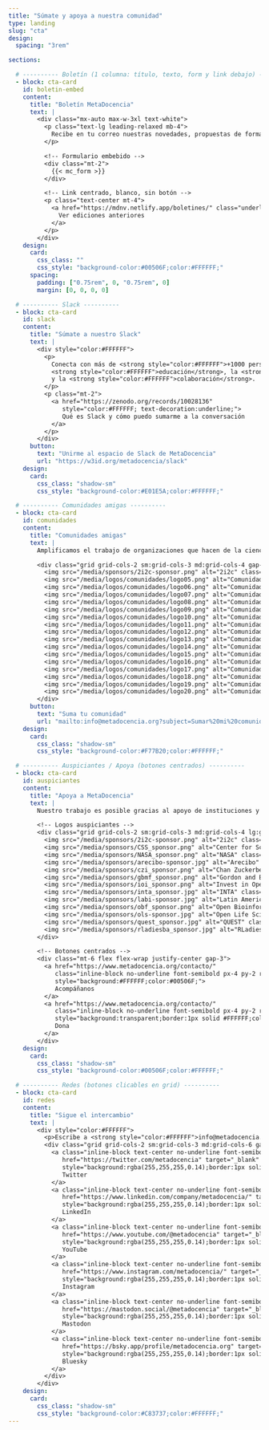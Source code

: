 ```yaml
---
title: "Súmate y apoya a nuestra comunidad"
type: landing
slug: "cta"
design:
  spacing: "3rem"

sections:

  # ---------- Boletín (1 columna: título, texto, form y link debajo) ----------
  - block: cta-card
    id: boletin-embed
    content:
      title: "Boletín MetaDocencia"
      text: |
        <div class="mx-auto max-w-3xl text-white">
          <p class="text-lg leading-relaxed mb-4">
            Recibe en tu correo nuestras novedades, propuestas de formación, oportunidades y eventos de interés.
          </p>

          <!-- Formulario embebido -->
          <div class="mt-2">
            {{< mc_form >}}
          </div>

          <!-- Link centrado, blanco, sin botón -->
          <p class="text-center mt-4">
            <a href="https://mdnv.netlify.app/boletines/" class="underline font-semibold" style="color:#FFFFFF">
              Ver ediciones anteriores
            </a>
          </p>
        </div>
    design:
      card:
        css_class: ""
        css_style: "background-color:#00506F;color:#FFFFFF;"
      spacing:
        padding: ["0.75rem", 0, "0.75rem", 0]
        margin: [0, 0, 0, 0]

  # ---------- Slack ----------
  - block: cta-card
    id: slack
    content:
      title: "Súmate a nuestro Slack"
      text: |
        <div style="color:#FFFFFF">
          <p>
            Conecta con más de <strong style="color:#FFFFFF">+1000 personas</strong> que comparten interés por la
            <strong style="color:#FFFFFF">educación</strong>, la <strong style="color:#FFFFFF">ciencia abierta</strong>
            y la <strong style="color:#FFFFFF">colaboración</strong>.
          </p>
          <p class="mt-2">
            <a href="https://zenodo.org/records/10028136"
               style="color:#FFFFFF; text-decoration:underline;">
               Qué es Slack y cómo puedo sumarme a la conversación
            </a>
          </p>
        </div>
      button:
        text: "Unirme al espacio de Slack de MetaDocencia"
        url: "https://w3id.org/metadocencia/slack"
    design:
      card:
        css_class: "shadow-sm"
        css_style: "background-color:#E01E5A;color:#FFFFFF;"

  # ---------- Comunidades amigas ----------
  - block: cta-card
    id: comunidades
    content:
      title: "Comunidades amigas"
      text: |
        Amplificamos el trabajo de organizaciones que hacen de la ciencia abierta un esfuerzo global, colectivo y comunitario.

        <div class="grid grid-cols-2 sm:grid-cols-3 md:grid-cols-4 gap-6 items-center mt-4">
          <img src="/media/sponsors/2i2c-sponsor.png" alt="2i2c" class="max-h-10 w-auto opacity-95">
          <img src="/media/logos/comunidades/logo05.png" alt="Comunidad 5" class="max-h-10 w-auto opacity-95">
          <img src="/media/logos/comunidades/logo06.png" alt="Comunidad 6" class="max-h-10 w-auto opacity-95">
          <img src="/media/logos/comunidades/logo07.png" alt="Comunidad 7" class="max-h-10 w-auto opacity-95">
          <img src="/media/logos/comunidades/logo08.png" alt="Comunidad 8" class="max-h-10 w-auto opacity-95">
          <img src="/media/logos/comunidades/logo09.png" alt="Comunidad 9" class="max-h-10 w-auto opacity-95">
          <img src="/media/logos/comunidades/logo10.png" alt="Comunidad 10" class="max-h-10 w-auto opacity-95">
          <img src="/media/logos/comunidades/logo11.png" alt="Comunidad 11" class="max-h-10 w-auto opacity-95">
          <img src="/media/logos/comunidades/logo12.png" alt="Comunidad 12" class="max-h-10 w-auto opacity-95">
          <img src="/media/logos/comunidades/logo13.png" alt="Comunidad 13" class="max-h-10 w-auto opacity-95">
          <img src="/media/logos/comunidades/logo14.png" alt="Comunidad 14" class="max-h-10 w-auto opacity-95">
          <img src="/media/logos/comunidades/logo15.png" alt="Comunidad 15" class="max-h-10 w-auto opacity-95">
          <img src="/media/logos/comunidades/logo16.png" alt="Comunidad 16" class="max-h-10 w-auto opacity-95">
          <img src="/media/logos/comunidades/logo17.png" alt="Comunidad 17" class="max-h-10 w-auto opacity-95">
          <img src="/media/logos/comunidades/logo18.png" alt="Comunidad 18" class="max-h-10 w-auto opacity-95">
          <img src="/media/logos/comunidades/logo19.png" alt="Comunidad 19" class="max-h-10 w-auto opacity-95">
          <img src="/media/logos/comunidades/logo20.png" alt="Comunidad 20" class="max-h-10 w-auto opacity-95">
        </div>
      button:
        text: "Suma tu comunidad"
        url: "mailto:info@metadocencia.org?subject=Sumar%20mi%20comunidad"
    design:
      card:
        css_class: "shadow-sm"
        css_style: "background-color:#F77B20;color:#FFFFFF;"

  # ---------- Auspiciantes / Apoya (botones centrados) ----------
  - block: cta-card
    id: auspiciantes
    content:
      title: "Apoya a MetaDocencia"
      text: |
        Nuestro trabajo es posible gracias al apoyo de instituciones y organizaciones que comparten nuestra misión.

        <!-- Logos auspiciantes -->
        <div class="grid grid-cols-2 sm:grid-cols-3 md:grid-cols-4 lg:grid-cols-6 gap-6 items-center mt-4">
          <img src="/media/sponsors/2i2c-sponsor.png" alt="2i2c" class="max-h-10 w-auto opacity-95" loading="lazy">
          <img src="/media/sponsors/CSS_sponsor.png" alt="Center for Scientific Software" class="max-h-10 w-auto opacity-95" loading="lazy">
          <img src="/media/sponsors/NASA_sponsor.png" alt="NASA" class="max-h-10 w-auto opacity-95" loading="lazy">
          <img src="/media/sponsors/arecibo-sponsor.jpg" alt="Arecibo" class="max-h-10 w-auto opacity-95" loading="lazy">
          <img src="/media/sponsors/czi_sponsor.png" alt="Chan Zuckerberg Initiative" class="max-h-10 w-auto opacity-95" loading="lazy">
          <img src="/media/sponsors/gbmf_sponsor.png" alt="Gordon and Betty Moore Foundation" class="max-h-10 w-auto opacity-95" loading="lazy">
          <img src="/media/sponsors/ioi_sponsor.png" alt="Invest in Open Infrastructure" class="max-h-10 w-auto opacity-95" loading="lazy">
          <img src="/media/sponsors/inta_sponsor.jpg" alt="INTA" class="max-h-10 w-auto opacity-95" loading="lazy">
          <img src="/media/sponsors/labi-sponsor.jpg" alt="Latin American Bioimaging" class="max-h-10 w-auto opacity-95" loading="lazy">
          <img src="/media/sponsors/obf_sponsor.png" alt="Open Bioinformatics Foundation" class="max-h-10 w-auto opacity-95" loading="lazy">
          <img src="/media/sponsors/ols-sponsor.jpg" alt="Open Life Science" class="max-h-10 w-auto opacity-95" loading="lazy">
          <img src="/media/sponsors/quest_sponsor.jpg" alt="QUEST" class="max-h-10 w-auto opacity-95" loading="lazy">
          <img src="/media/sponsors/rladiesba_sponsor.jpg" alt="RLadies Buenos Aires" class="max-h-10 w-auto opacity-95" loading="lazy">
        </div>

        <!-- Botones centrados -->
        <div class="mt-6 flex flex-wrap justify-center gap-3">
          <a href="https://www.metadocencia.org/contacto/"
             class="inline-block no-underline font-semibold px-4 py-2 rounded-md"
             style="background:#FFFFFF;color:#00506F;">
             Acompáñanos
          </a>
          <a href="https://www.metadocencia.org/contacto/"
             class="inline-block no-underline font-semibold px-4 py-2 rounded-md"
             style="background:transparent;border:1px solid #FFFFFF;color:#FFFFFF;">
             Dona
          </a>
        </div>
    design:
      card:
        css_class: "shadow-sm"
        css_style: "background-color:#00506F;color:#FFFFFF;"

  # ---------- Redes (botones clicables en grid) ----------
  - block: cta-card
    id: redes
    content:
      title: "Sigue el intercambio"
      text: |
        <div style="color:#FFFFFF">
          <p>Escribe a <strong style="color:#FFFFFF">info@metadocencia.org</strong> o súmate al intercambio en redes sociales: <strong style="color:#FFFFFF">@metadocencia</strong></p>
          <div class="grid grid-cols-2 sm:grid-cols-3 md:grid-cols-6 gap-3 mt-3">
            <a class="inline-block text-center no-underline font-semibold px-3 py-2 rounded-full"
               href="https://twitter.com/metadocencia" target="_blank" rel="noopener"
               style="background:rgba(255,255,255,0.14);border:1px solid rgba(255,255,255,0.35);color:#FFFFFF;">
               Twitter
            </a>
            <a class="inline-block text-center no-underline font-semibold px-3 py-2 rounded-full"
               href="https://www.linkedin.com/company/metadocencia/" target="_blank" rel="noopener"
               style="background:rgba(255,255,255,0.14);border:1px solid rgba(255,255,255,0.35);color:#FFFFFF;">
               LinkedIn
            </a>
            <a class="inline-block text-center no-underline font-semibold px-3 py-2 rounded-full"
               href="https://www.youtube.com/@metadocencia" target="_blank" rel="noopener"
               style="background:rgba(255,255,255,0.14);border:1px solid rgba(255,255,255,0.35);color:#FFFFFF;">
               YouTube
            </a>
            <a class="inline-block text-center no-underline font-semibold px-3 py-2 rounded-full"
               href="https://www.instagram.com/metadocencia/" target="_blank" rel="noopener"
               style="background:rgba(255,255,255,0.14);border:1px solid rgba(255,255,255,0.35);color:#FFFFFF;">
               Instagram
            </a>
            <a class="inline-block text-center no-underline font-semibold px-3 py-2 rounded-full"
               href="https://mastodon.social/@metadocencia" target="_blank" rel="me noopener"
               style="background:rgba(255,255,255,0.14);border:1px solid rgba(255,255,255,0.35);color:#FFFFFF;">
               Mastodon
            </a>
            <a class="inline-block text-center no-underline font-semibold px-3 py-2 rounded-full"
               href="https://bsky.app/profile/metadocencia.org" target="_blank" rel="noopener"
               style="background:rgba(255,255,255,0.14);border:1px solid rgba(255,255,255,0.35);color:#FFFFFF;">
               Bluesky
            </a>
          </div>
        </div>
    design:
      card:
        css_class: "shadow-sm"
        css_style: "background-color:#C83737;color:#FFFFFF;"
---
```

